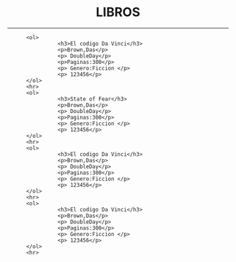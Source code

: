 
<html lang="en">
<head>
          <meta charset="UTF-8">
          <meta http-equiv="X-UA-Compatible" content="IE=edge">
          <meta name="viewport" content="width=<device-width>, initial-scale=1.0">
          <title>Document</title>
</head>
<body>
          <h1 style="text-align: center;">LIBROS</h1>
          <hr>

          <ol>
                    <h3>El codigo Da Vinci</h3>
                    <p>Brown,Das</p>
                    <p> DoubleDay</p>
                    <p>Paginas:300</p>
                    <p> Genero:Ficcion </p>
                    <p> 123456</p>           
          </ol>
          <hr>
          <ol>
                    <h3>State of Fear</h3>
                    <p>Brown,Das</p>
                    <p> DoubleDay</p>
                    <p>Paginas:300</p>
                    <p> Genero:Ficcion </p>
                    <p> 123456</p>           
          </ol>
          <hr>
          <ol>
                    <h3>El codigo Da Vinci</h3>
                    <p>Brown,Das</p>
                    <p> DoubleDay</p>
                    <p>Paginas:300</p>
                    <p> Genero:Ficcion </p>
                    <p> 123456</p>           
          </ol>
          <hr>
          <ol>
                    <h3>El codigo Da Vinci</h3>
                    <p>Brown,Das</p>
                    <p> DoubleDay</p>
                    <p>Paginas:300</p>
                    <p> Genero:Ficcion </p>
                    <p> 123456</p>           
          </ol>
          <hr>

         
</body>
